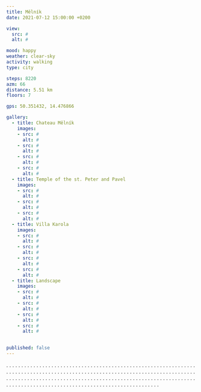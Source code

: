 ```yaml
---
title: Mělník
date: 2021-07-12 15:00:00 +0200

view:
  src: #
  alt: #

mood: happy
weather: clear-sky
activity: walking
type: city

steps: 8220
azm: 66
distance: 5.51 km
floors: 7

gps: 50.351432, 14.476866

gallery:
  - title: Chateau Mělník
    images:
    - src: #
      alt: #
    - src: #
      alt: #
    - src: #
      alt: #
    - src: #
      alt: #
  - title: Temple of the st. Peter and Pavel
    images:
    - src: #
      alt: #
    - src: #
      alt: #
    - src: #
      alt: #
  - title: Villa Karola
    images:
    - src: #
      alt: #
    - src: #
      alt: #
    - src: #
      alt: #
    - src: #
      alt: #
  - title: Landscape
    images:
    - src: #
      alt: #
    - src: #
      alt: #
    - src: #
      alt: #
    - src: #
      alt: #    
      

published: false
---
```

.  .  .  .  .  .  .  .  .  .  .  .  .  .  .  .  . .  .  .  .  .  .  .  .  .  .  .  .  .  .  .  .  .  .  .  .  .  .  .  .  .  .  .  .  .  .  .  .  .  . .  .  .  .  .  .  .  .  .  .  .  .  .  .  .  .  . .  .  .  .  .  .  .  .  .  .  .  .  .  .  .  .  . .  .  .  .  .  .  .  .  .  .  .  .  .  .  .  .  .  .  .  .  .  .  .  .  .  .  .  .  .  .  .  .  .  . .  .  .  .  .  .  .  .  .  .  .  .  .  .  .  .  . .  .  .  .  .  .  .  .  .  .  .  .  .  .  .  .  . .  .  .  .  .  .  .  .  .  .  .  .  .  .  .  .  .  .  .  .  .  .  .  .  .  .  .  .  .  .  .  .  .  .  .  .  .  .  .  .  .  .  .  .  .  .  .  .  .  .  .  .  .  .  .  .  .  .  .  .  .  .  .  .  .  .  .  .  .  .  .  .  .  .  .  .  .  .  .  .  .  .  .  .  .  .  .